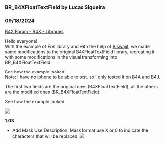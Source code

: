 ###  BR_B4XFloatTextField by Lucas Siqueira
### 09/18/2024
[B4X Forum - B4X - Libraries](https://www.b4x.com/android/forum/threads/121929/)

Hello everyone!  
With the example of Erel library and with the help of [Biswajit](https://www.b4x.com/android/forum/members/biswajit.100215/), we made some modifications to the original B4XFloatTextField library, recreating it with some modifications in the visual transforming into BR\_B4XFloatTextField.  
  
See how the example looked:  
Note: I have no iphone to be able to test. so I only tested it on B4A and B4J.  
  
The first two fields are the original ones (B4XFloatTextField), all the others are the modified ones (BR\_B4XFloatTextField).  
  
See how the example looked:  
  
![](https://www.b4x.com/android/forum/attachments/99562)  
  
  
**1.03**  

- Add Mask
Use Description: Mask format use X or 0 to indicate the characters that will be replaced.
![](https://www.b4x.com/android/forum/attachments/157074)